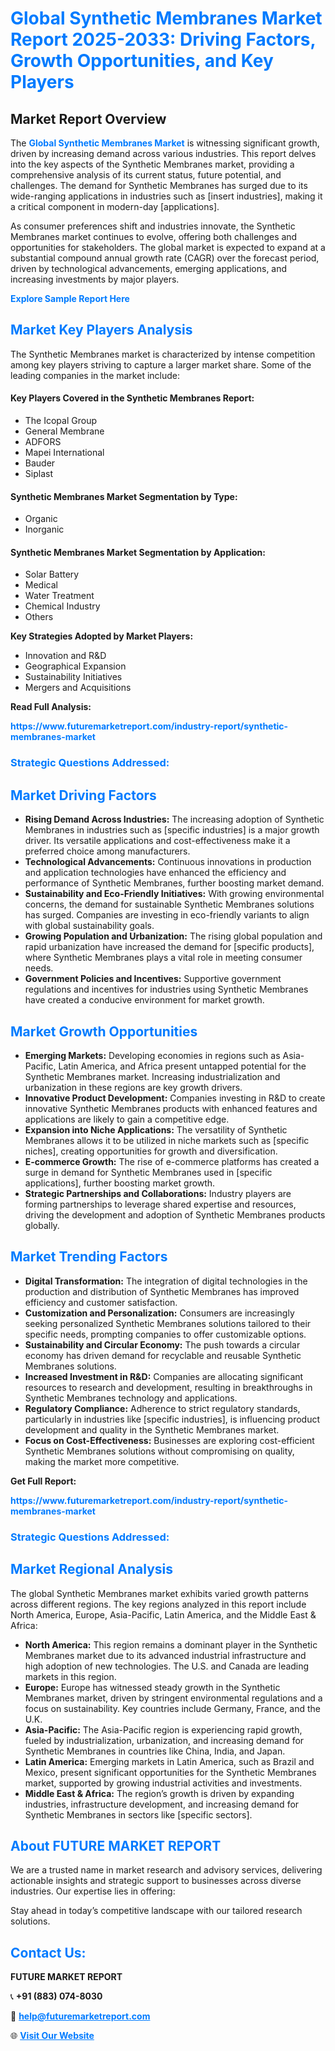 <h1 style="color: #007BFF;">Global Synthetic Membranes Market Report 2025-2033: Driving Factors, Growth Opportunities, and Key Players</h1>

<section id="overview">
<h2>Market Report Overview</h2>
<p>The <a href="https://www.futuremarketreport.com/industry-report/synthetic-membranes-market" style="color: #007BFF; text-decoration: none;"><strong>Global Synthetic Membranes Market</strong></a> is witnessing significant growth, driven by increasing demand across various industries. This report delves into the key aspects of the Synthetic Membranes market, providing a comprehensive analysis of its current status, future potential, and challenges. The demand for Synthetic Membranes has surged due to its wide-ranging applications in industries such as [insert industries], making it a critical component in modern-day [applications].</p>
<p>As consumer preferences shift and industries innovate, the Synthetic Membranes market continues to evolve, offering both challenges and opportunities for stakeholders. The global market is expected to expand at a substantial compound annual growth rate (CAGR) over the forecast period, driven by technological advancements, emerging applications, and increasing investments by major players.</p>
</section>

<section id="overview">
<p><a href="https://www.futuremarketreport.com/request-sample/reportId=84227" style="color: #007BFF; text-decoration: none;"><strong>Explore Sample Report Here</strong></a></p>
</section>

<section id="key-players">
<h2 style="color: #007BFF;">Market Key Players Analysis</h2>
<p>The Synthetic Membranes market is characterized by intense competition among key players striving to capture a larger market share. Some of the leading companies in the market include:</p>
<h4>Key Players Covered in the Synthetic Membranes Report:</h4>
<ul><li>The Icopal Group</li><li>General Membrane</li><li>ADFORS</li><li>Mapei International</li><li>Bauder</li><li>Siplast</li></ul>
<h4>Synthetic Membranes Market Segmentation by Type:</h4>
<ul><li>Organic</li><li>Inorganic</li></ul>

<h4>Synthetic Membranes Market Segmentation by Application:</h4>
<ul><li>Solar Battery</li><li>Medical</li><li>Water Treatment</li><li>Chemical Industry</li><li>Others</li></ul>
<p><strong>Key Strategies Adopted by Market Players:</strong></p>
<ul>
<li>Innovation and R&D</li>
<li>Geographical Expansion</li>
<li>Sustainability Initiatives</li>
<li>Mergers and Acquisitions</li>
</ul>
</section>

<section>
<p><strong>Read Full Analysis: </strong></p><a href="https://www.futuremarketreport.com/industry-report/synthetic-membranes-market" style="color: #007BFF; text-decoration: none;"><strong>https://www.futuremarketreport.com/industry-report/synthetic-membranes-market</strong></a>
<h3 style="color: #007BFF;">Strategic Questions Addressed:</h3>
</section>

<section id="driving-factors">
<h2 style="color: #007BFF;">Market Driving Factors</h2>
<ul>
<li><strong>Rising Demand Across Industries:</strong> The increasing adoption of Synthetic Membranes in industries such as [specific industries] is a major growth driver. Its versatile applications and cost-effectiveness make it a preferred choice among manufacturers.</li>
<li><strong>Technological Advancements:</strong> Continuous innovations in production and application technologies have enhanced the efficiency and performance of Synthetic Membranes, further boosting market demand.</li>
<li><strong>Sustainability and Eco-Friendly Initiatives:</strong> With growing environmental concerns, the demand for sustainable Synthetic Membranes solutions has surged. Companies are investing in eco-friendly variants to align with global sustainability goals.</li>
<li><strong>Growing Population and Urbanization:</strong> The rising global population and rapid urbanization have increased the demand for [specific products], where Synthetic Membranes plays a vital role in meeting consumer needs.</li>
<li><strong>Government Policies and Incentives:</strong> Supportive government regulations and incentives for industries using Synthetic Membranes have created a conducive environment for market growth.</li>
</ul>
</section>

<section id="growth-opportunities">
<h2 style="color: #007BFF;">Market Growth Opportunities</h2>
<ul>
<li><strong>Emerging Markets:</strong> Developing economies in regions such as Asia-Pacific, Latin America, and Africa present untapped potential for the Synthetic Membranes market. Increasing industrialization and urbanization in these regions are key growth drivers.</li>
<li><strong>Innovative Product Development:</strong> Companies investing in R&D to create innovative Synthetic Membranes products with enhanced features and applications are likely to gain a competitive edge.</li>
<li><strong>Expansion into Niche Applications:</strong> The versatility of Synthetic Membranes allows it to be utilized in niche markets such as [specific niches], creating opportunities for growth and diversification.</li>
<li><strong>E-commerce Growth:</strong> The rise of e-commerce platforms has created a surge in demand for Synthetic Membranes used in [specific applications], further boosting market growth.</li>
<li><strong>Strategic Partnerships and Collaborations:</strong> Industry players are forming partnerships to leverage shared expertise and resources, driving the development and adoption of Synthetic Membranes products globally.</li>
</ul>
</section>

<section id="trending-factors">
<h2 style="color: #007BFF;">Market Trending Factors</h2>
<ul>
<li><strong>Digital Transformation:</strong> The integration of digital technologies in the production and distribution of Synthetic Membranes has improved efficiency and customer satisfaction.</li>
<li><strong>Customization and Personalization:</strong> Consumers are increasingly seeking personalized Synthetic Membranes solutions tailored to their specific needs, prompting companies to offer customizable options.</li>
<li><strong>Sustainability and Circular Economy:</strong> The push towards a circular economy has driven demand for recyclable and reusable Synthetic Membranes solutions.</li>
<li><strong>Increased Investment in R&D:</strong> Companies are allocating significant resources to research and development, resulting in breakthroughs in Synthetic Membranes technology and applications.</li>
<li><strong>Regulatory Compliance:</strong> Adherence to strict regulatory standards, particularly in industries like [specific industries], is influencing product development and quality in the Synthetic Membranes market.</li>
<li><strong>Focus on Cost-Effectiveness:</strong> Businesses are exploring cost-efficient Synthetic Membranes solutions without compromising on quality, making the market more competitive.</li>
</ul>
</section>

<section>
<p><strong>Get Full Report: </strong></p><a href="https://www.futuremarketreport.com/industry-report/synthetic-membranes-market" style="color: #007BFF; text-decoration: none;"><strong>https://www.futuremarketreport.com/industry-report/synthetic-membranes-market</strong></a>
<h3 style="color: #007BFF;">Strategic Questions Addressed:</h3>
</section>


<section id="regional-analysis">
<h2 style="color: #007BFF;">Market Regional Analysis</h2>
<p>The global Synthetic Membranes market exhibits varied growth patterns across different regions. The key regions analyzed in this report include North America, Europe, Asia-Pacific, Latin America, and the Middle East & Africa:</p>
<ul>
<li><strong>North America:</strong> This region remains a dominant player in the Synthetic Membranes market due to its advanced industrial infrastructure and high adoption of new technologies. The U.S. and Canada are leading markets in this region.</li>
<li><strong>Europe:</strong> Europe has witnessed steady growth in the Synthetic Membranes market, driven by stringent environmental regulations and a focus on sustainability. Key countries include Germany, France, and the U.K.</li>
<li><strong>Asia-Pacific:</strong> The Asia-Pacific region is experiencing rapid growth, fueled by industrialization, urbanization, and increasing demand for Synthetic Membranes in countries like China, India, and Japan.</li>
<li><strong>Latin America:</strong> Emerging markets in Latin America, such as Brazil and Mexico, present significant opportunities for the Synthetic Membranes market, supported by growing industrial activities and investments.</li>
<li><strong>Middle East & Africa:</strong> The region’s growth is driven by expanding industries, infrastructure development, and increasing demand for Synthetic Membranes in sectors like [specific sectors].</li>
</ul>
</section>

<footer>
<h2 style="color: #007BFF;">About FUTURE MARKET REPORT</h2>
<p>We are a trusted name in market research and advisory services, delivering actionable insights and strategic support to businesses across diverse industries. Our expertise lies in offering:</p>

<p>Stay ahead in today’s competitive landscape with our tailored research solutions.</p>

<h2 style="color: #007BFF;">Contact Us:</h2>
<p><strong>FUTURE MARKET REPORT</strong></p>
<p>📞 <strong>+91 (883) 074-8030</strong></p>
<p>📧 <strong><a href="mailto:help@futuremarketreport.com" style="color: #007BFF;">help@futuremarketreport.com</a></strong></p>
<p>🌐 <strong><a href="https://www.futuremarketreport.com/" style="color: #007BFF;">Visit Our Website</a></strong></p>
</footer>
